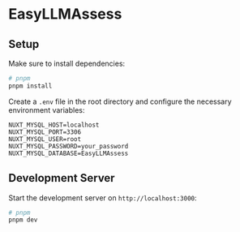 # EasyLLMAssess

## Setup

Make sure to install dependencies:

```bash
# pnpm
pnpm install
```

Create a `.env` file in the root directory and configure the necessary environment variables:

```text
NUXT_MYSQL_HOST=localhost
NUXT_MYSQL_PORT=3306
NUXT_MYSQL_USER=root
NUXT_MYSQL_PASSWORD=your_password
NUXT_MYSQL_DATABASE=EasyLLMAssess
```

## Development Server

Start the development server on `http://localhost:3000`:

```bash
# pnpm
pnpm dev
```
